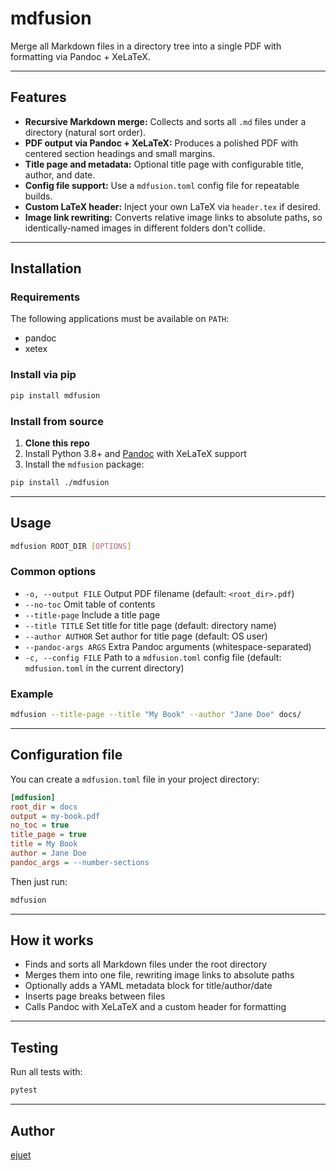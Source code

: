 # mdfusion

Merge all Markdown files in a directory tree into a single PDF with formatting via Pandoc + XeLaTeX.

---

## Features

- **Recursive Markdown merge:** Collects and sorts all `.md` files under a directory (natural sort order).
- **PDF output via Pandoc + XeLaTeX:** Produces a polished PDF with centered section headings and small margins.
- **Title page and metadata:** Optional title page with configurable title, author, and date.
- **Config file support:** Use a `mdfusion.toml` config file for repeatable builds.
- **Custom LaTeX header:** Inject your own LaTeX via `header.tex` if desired.
- **Image link rewriting:** Converts relative image links to absolute paths, so identically-named images in different folders don't collide.

---

## Installation

### Requirements
The following applications must be available on `PATH`:
- pandoc
- xetex

### Install via pip

```sh
pip install mdfusion
```

### Install from source

1. **Clone this repo**
2. Install Python 3.8+ and [Pandoc](https://pandoc.org/) with XeLaTeX support
3. Install the `mdfusion` package:

```sh
pip install ./mdfusion
```

---

## Usage

```sh
mdfusion ROOT_DIR [OPTIONS]
```

### Common options

- `-o, --output FILE`      Output PDF filename (default: `<root_dir>.pdf`)
- `--no-toc`               Omit table of contents
- `--title-page`           Include a title page
- `--title TITLE`          Set title for title page (default: directory name)
- `--author AUTHOR`        Set author for title page (default: OS user)
- `--pandoc-args ARGS`     Extra Pandoc arguments (whitespace-separated)
- `-c, --config FILE`      Path to a `mdfusion.toml` config file (default: `mdfusion.toml` in the current directory)

### Example

```sh
mdfusion --title-page --title "My Book" --author "Jane Doe" docs/
```

---

## Configuration file

You can create a `mdfusion.toml` file in your project directory:

```ini
[mdfusion]
root_dir = docs
output = my-book.pdf
no_toc = true
title_page = true
title = My Book
author = Jane Doe
pandoc_args = --number-sections
```

Then just run:

```sh
mdfusion
```

---

## How it works

- Finds and sorts all Markdown files under the root directory
- Merges them into one file, rewriting image links to absolute paths
- Optionally adds a YAML metadata block for title/author/date
- Inserts page breaks between files
- Calls Pandoc with XeLaTeX and a custom header for formatting

---

## Testing

Run all tests with:

```sh
pytest
```

---

## Author

[ejuet](https://github.com/ejuet)
